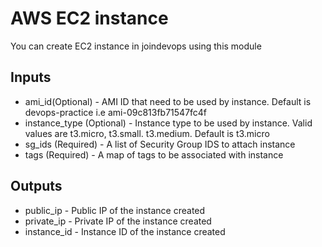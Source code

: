 # AWS EC2 instance
You can create EC2 instance in joindevops using this module

## Inputs

* ami_id(Optional) - AMI ID that need to be used by instance. Default is devops-practice i.e ami-09c813fb71547fc4f
* instance_type (Optional) - Instance type to be used by instance. Valid values are t3.micro, t3.small. t3.medium. Default is t3.micro
* sg_ids (Required) - A list of Security Group IDS to attach instance
* tags (Required) - A map of tags to be associated with instance

## Outputs
* public_ip - Public IP of the instance created
* private_ip - Private IP of the instance created
* instance_id - Instance ID of the instance created